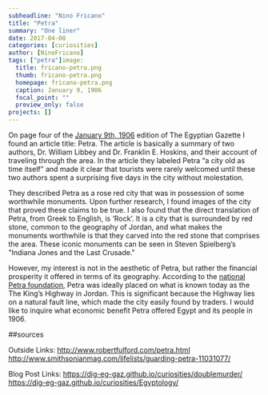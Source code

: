 ```yaml
---
subheadline: "Nino Fricano"
title: "Petra"
summary: "One liner"
date: 2017-04-08
categories: [curiosities]
author: [NinoFricano]
tags: ["petra"]image:
  title: fricano-petra.png
  thumb: fricano-petra.png
  homepage: fricano-petra.png
  caption: January 9, 1906
  focal_point: ""
  preview_only: false
projects: []
---
```

On page four of the [January 9th, 1906](https://cdn.rawgit.com/dig-eg-gaz/content/master/1906-01-09.xml) edition of The Egyptian Gazette I found an article title: Petra. The article is basically a summary of two authors, Dr. William Libbey and Dr. Franklin E. Hoskins, and their account of traveling through the area. In the article they labeled Petra “a city old as time itself” and made it clear that tourists were rarely welcomed until these two authors spent a surprising five days in the city without molestation.

They described Petra as a rose red city that was in possession of some worthwhile monuments. Upon further research, I found images of the city that proved these claims to be true. I also found that the direct translation of Petra, from Greek to English, is ‘Rock’. It is a city that is surrounded by red stone, common to the geography of Jordan, and what makes the monuments worthwhile is that they carved into the red stone that comprises the area. These iconic monuments can be seen in Steven Spielberg’s "Indiana Jones and the Last Crusade."

However, my interest is not in the aesthetic of Petra, but rather the financial prosperity it offered in terms of its geography. According to the [national Petra foundation](http://www.petranationalfoundation.org/history.html), Petra was ideally placed on what is known today as the The King’s Highway in Jordan. This is significant because the Highway lies on a natural fault line, which made the city easily found by traders. I would like to inquire what economic benefit Petra offered Egypt and its people in 1906.

##sources

Outside Links:
http://www.robertfulford.com/petra.html
http://www.smithsonianmag.com/lifelists/guarding-petra-11031077/

Blog Post Links:
https://dig-eg-gaz.github.io/curiosities/doublemurder/
https://dig-eg-gaz.github.io/curiosities/Egyptology/
